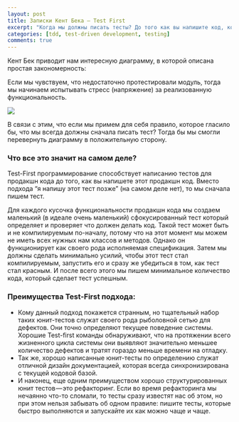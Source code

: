 ```yaml
---
layout: post
title: Записки Кент Бека — Test First
excerpt: "Когда мы должны писать тесты? До того как вы напишите код, который будет тестироваться."
categories: [tdd, test-driven development, testing]
comments: true
---
```


Кент Бек приводит нам интересную диаграмму, в которой описана простая закономерность:

Если мы чувствуем, что недостаточно протестировали модуль, тогда мы начинаем испытывать стресс (напряжение) за реализованную функциональность.

![](https://cdn-images-1.medium.com/max/800/1*evlDCHWOt7bi1Mm8qHNPqg.png)

В связи с этим, что если мы примем для себя правило, которое гласило бы, что мы всегда должны сначала писать тест? Тогда бы мы смогли перевернуть диаграмму в положительную сторону.

### Что все это значит на самом деле?

Test-First программирование способствует написанию тестов для продакшн кода до того, как вы напишете этот продакшн код. Вместо подхода “я напишу этот тест позже” (на самом деле нет), то мы сначала пишем тест.

Для каждого кусочка функциональности продакшн кода мы создаем маленький (в идеале очень маленький) сфокусированный тест который определяет и проверяет что должен делать код. Такой тест может быть и не компилируемым по-началу, потому что на этот момент мы можем не иметь всех нужных нам классов и методов. Однако он функционирует как своего рода исполняемая спецификация. Затем мы должны сделать минимально усилий, чтобы этот тест стал компилируемым, запустить его и сразу же убедиться в том, как тест стал красным. И после всего этого мы пишем минимальное количество кода, который сделает тест успешным.

### Преимущества Test-First подхода:

- Кому данный подход покажется странным, но тщательный набор таких юнит-тестов служат своего рода рыболовной сетью для дефектов. Они точно определяют текущее поведение системы. Хорошие Test-first команды обнаруживают, что на протяжении всего жизненного цикла системы они выявляют значительно меньшее количество дефектов и тратят гораздо меньше времени на отладку.
- Так же, хорошо написанные юнит-тесты по определению служат отличной дизайн документацией, которая всегда синхронизирована с текущей кодовой базой.
- И наконец, еще одним преимуществом хорошо структурированных юнит тестов — это рефакторинг. Если во время рефакторинга мы нечаянно что-то сломали, то тесты сразу известят нас об этом, но при этом нельзя забывать об одном правиле: пишите тесты, которые быстро выполняются и запускайте их как можно чаще и чаще.
